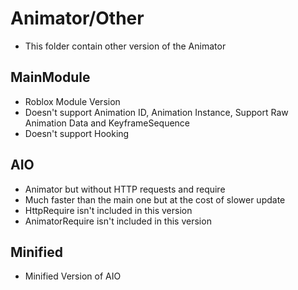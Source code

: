 # Animator/Other
* This folder contain other version of the Animator

## MainModule
* Roblox Module Version
* Doesn't support Animation ID, Animation Instance, Support Raw Animation Data and KeyframeSequence
* Doesn't support Hooking

## AIO
* Animator but without HTTP requests and require
* Much faster than the main one but at the cost of slower update
* HttpRequire isn't included in this version
* AnimatorRequire isn't included in this version

## Minified
* Minified Version of AIO